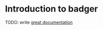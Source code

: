 # Introduction to badger

TODO: write [great documentation](http://jacobian.org/writing/what-to-write/)
